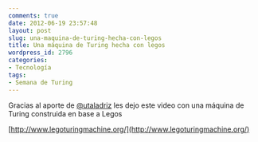 ```yaml
---
comments: true
date: 2012-06-19 23:57:48
layout: post
slug: una-maquina-de-turing-hecha-con-legos
title: Una máquina de Turing hecha con legos
wordpress_id: 2796
categories:
- Tecnología
tags:
- Semana de Turing
---
```


Gracias al aporte de [@utaladriz](https://twitter.com/#!/utaladriz) les dejo este video con una máquina de Turing construida en base a Legos

[http://www.legoturingmachine.org/](http://www.legoturingmachine.org/)


